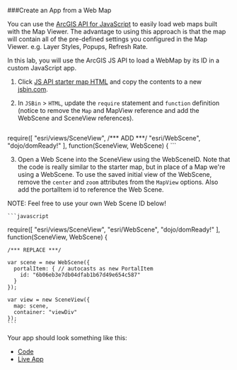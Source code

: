 ###Create an App from a Web Map

You can use the [ArcGIS API for JavaScript](https://developers.arcgis.com/javascript/) to easily load web maps built with the Map Viewer. The advantage to using this approach is that the map will contain all of the pre-defined settings you configured in the Map Viewer. e.g. Layer Styles, Popups, Refresh Rate.

In this lab, you will use the ArcGIS JS API to load a WebMap by its ID in a custom JavaScript app. 

1. Click [JS API starter map HTML](../../jsapi/create_starter_map/index.html) and copy the contents to a new [jsbin.com](http://jsbin.com).

2. In `JSBin` > `HTML`, update the `require` statement and `function` definition (notice to remove the `Map` and MapView reference and add the WebScene and SceneView references).

	```javascript
  require([
    "esri/views/SceneView",
    /*** ADD ***/
    "esri/WebScene",
    "dojo/domReady!"
  ], function(SceneView, WebScene) {
	```

3. Open a Web Scene into the SceneView using the WebSceneID. Note that the code is really similar to the starter map, but in place of a Map we're using a WebScene. To use the saved initial view of the WebScene, remove the `center` and `zoom` attributes from the `MapView` options.  Also add the portalItem id to reference the Web Scene.
	
  NOTE: Feel free to use your own Web Scene ID below!

	```javascript
  require([
    "esri/views/SceneView",
    "esri/WebScene",
    "dojo/domReady!"
  ], function(SceneView, WebScene) {

    /*** REPLACE ***/

    var scene = new WebScene({
      portalItem: { // autocasts as new PortalItem
        id: "6b06eb3e7db04dfab1b67d49e654c587"
      }
    });

    var view = new SceneView({
      map: scene,
      container: "viewDiv"
    });
	```

Your app should look something like this:
 * [Code](index.html)
 * [Live App](http://jofraley.github.io/Hacking_JavaScript/labs/webmap_apps/create_jsapi_scene_app/index.html)

